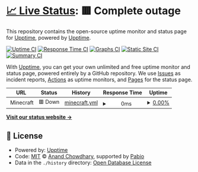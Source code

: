 # [📈 Live Status](https://upptime.nicholasculver.com): <!--live status--> **🟥 Complete outage**

This repository contains the open-source uptime monitor and status page for [Upptime](https://upptime.js.org), powered by [Upptime](https://github.com/upptime/upptime).

[![Uptime CI](https://github.com/njculver/upptime/workflows/Uptime%20CI/badge.svg)](https://github.com/njculver/upptime/actions?query=workflow%3A%22Uptime+CI%22)
[![Response Time CI](https://github.com/njculver/upptime/workflows/Response%20Time%20CI/badge.svg)](https://github.com/njculver/upptime/actions?query=workflow%3A%22Response+Time+CI%22)
[![Graphs CI](https://github.com/njculver/upptime/workflows/Graphs%20CI/badge.svg)](https://github.com/njculver/upptime/actions?query=workflow%3A%22Graphs+CI%22)
[![Static Site CI](https://github.com/njculver/upptime/workflows/Static%20Site%20CI/badge.svg)](https://github.com/njculver/upptime/actions?query=workflow%3A%22Static+Site+CI%22)
[![Summary CI](https://github.com/njculver/upptime/workflows/Summary%20CI/badge.svg)](https://github.com/njculver/upptime/actions?query=workflow%3A%22Summary+CI%22)

With [Upptime](https://upptime.js.org), you can get your own unlimited and free uptime monitor and status page, powered entirely by a GitHub repository. We use [Issues](https://github.com/upptime/upptime/issues) as incident reports, [Actions](https://github.com/njculver/upptime/actions) as uptime monitors, and [Pages](https://upptime.nicholasculver.com) for the status page.

<!--start: status pages-->
<!-- This summary is generated by Upptime (https://github.com/upptime/upptime) -->
<!-- Do not edit this manually, your changes will be overwritten -->
<!-- prettier-ignore -->
| URL | Status | History | Response Time | Uptime |
| --- | ------ | ------- | ------------- | ------ |
| <img alt="" src="https://icons.duckduckgo.com/ip3/null.ico" height="13"> Minecraft | 🟥 Down | [minecraft.yml](https://github.com/njculver/upptime/commits/HEAD/history/minecraft.yml) | <details><summary><img alt="Response time graph" src="./graphs/minecraft/response-time-week.png" height="20"> 0ms</summary><br><a href="https://upptime.nicholasculver.com/history/minecraft"><img alt="Response time 58" src="https://img.shields.io/endpoint?url=https%3A%2F%2Fraw.githubusercontent.com%2Fnjculver%2Fupptime%2FHEAD%2Fapi%2Fminecraft%2Fresponse-time.json"></a><br><a href="https://upptime.nicholasculver.com/history/minecraft"><img alt="24-hour response time 0" src="https://img.shields.io/endpoint?url=https%3A%2F%2Fraw.githubusercontent.com%2Fnjculver%2Fupptime%2FHEAD%2Fapi%2Fminecraft%2Fresponse-time-day.json"></a><br><a href="https://upptime.nicholasculver.com/history/minecraft"><img alt="7-day response time 0" src="https://img.shields.io/endpoint?url=https%3A%2F%2Fraw.githubusercontent.com%2Fnjculver%2Fupptime%2FHEAD%2Fapi%2Fminecraft%2Fresponse-time-week.json"></a><br><a href="https://upptime.nicholasculver.com/history/minecraft"><img alt="30-day response time 0" src="https://img.shields.io/endpoint?url=https%3A%2F%2Fraw.githubusercontent.com%2Fnjculver%2Fupptime%2FHEAD%2Fapi%2Fminecraft%2Fresponse-time-month.json"></a><br><a href="https://upptime.nicholasculver.com/history/minecraft"><img alt="1-year response time 58" src="https://img.shields.io/endpoint?url=https%3A%2F%2Fraw.githubusercontent.com%2Fnjculver%2Fupptime%2FHEAD%2Fapi%2Fminecraft%2Fresponse-time-year.json"></a></details> | <details><summary><a href="https://upptime.nicholasculver.com/history/minecraft">0.00%</a></summary><a href="https://upptime.nicholasculver.com/history/minecraft"><img alt="All-time uptime 0.76%" src="https://img.shields.io/endpoint?url=https%3A%2F%2Fraw.githubusercontent.com%2Fnjculver%2Fupptime%2FHEAD%2Fapi%2Fminecraft%2Fuptime.json"></a><br><a href="https://upptime.nicholasculver.com/history/minecraft"><img alt="24-hour uptime 0.00%" src="https://img.shields.io/endpoint?url=https%3A%2F%2Fraw.githubusercontent.com%2Fnjculver%2Fupptime%2FHEAD%2Fapi%2Fminecraft%2Fuptime-day.json"></a><br><a href="https://upptime.nicholasculver.com/history/minecraft"><img alt="7-day uptime 0.00%" src="https://img.shields.io/endpoint?url=https%3A%2F%2Fraw.githubusercontent.com%2Fnjculver%2Fupptime%2FHEAD%2Fapi%2Fminecraft%2Fuptime-week.json"></a><br><a href="https://upptime.nicholasculver.com/history/minecraft"><img alt="30-day uptime 0.00%" src="https://img.shields.io/endpoint?url=https%3A%2F%2Fraw.githubusercontent.com%2Fnjculver%2Fupptime%2FHEAD%2Fapi%2Fminecraft%2Fuptime-month.json"></a><br><a href="https://upptime.nicholasculver.com/history/minecraft"><img alt="1-year uptime 0.76%" src="https://img.shields.io/endpoint?url=https%3A%2F%2Fraw.githubusercontent.com%2Fnjculver%2Fupptime%2FHEAD%2Fapi%2Fminecraft%2Fuptime-year.json"></a></details>

<!--end: status pages-->

[**Visit our status website →**](https://upptime.nicholasculver.com)

## 📄 License

- Powered by: [Upptime](https://github.com/upptime/upptime)
- Code: [MIT](./LICENSE) © [Anand Chowdhary](https://anandchowdhary.com), supported by [Pabio](https://pabio.com)
- Data in the `./history` directory: [Open Database License](https://opendatacommons.org/licenses/odbl/1-0/)
